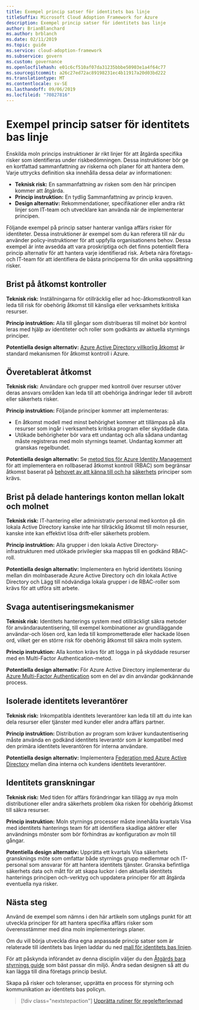 ```yaml
---
title: Exempel princip satser för identitets bas linje
titleSuffix: Microsoft Cloud Adoption Framework for Azure
description: Exempel princip satser för identitets bas linje
author: BrianBlanchard
ms.author: brblanch
ms.date: 02/11/2019
ms.topic: guide
ms.service: cloud-adoption-framework
ms.subservice: govern
ms.custom: governance
ms.openlocfilehash: e01c6cf510af07da31235bbbe50903e1a4f64c77
ms.sourcegitcommit: a26c27ed72ac89198231ec4b11917a20d03bd222
ms.translationtype: MT
ms.contentlocale: sv-SE
ms.lasthandoff: 09/06/2019
ms.locfileid: "70827816"
---
```

# <a name="identity-baseline-sample-policy-statements"></a>Exempel princip satser för identitets bas linje

Enskilda moln princips instruktioner är rikt linjer för att åtgärda specifika risker som identifieras under riskbedömningen. Dessa instruktioner bör ge en kortfattad sammanfattning av riskerna och planer för att hantera dem. Varje uttrycks definition ska innehålla dessa delar av informationen:

- **Teknisk risk:** En sammanfattning av risken som den här principen kommer att åtgärda.
- **Princip instruktion:** En tydlig Sammanfattning av princip kraven.
- **Design alternativ:** Rekommendationer, specifikationer eller andra rikt linjer som IT-team och utvecklare kan använda när de implementerar principen.

Följande exempel på princip satser hanterar vanliga affärs risker för identiteter. Dessa instruktioner är exempel som du kan referera till när du använder policy-instruktioner för att uppfylla organisationens behov. Dessa exempel är inte avsedda att vara proskriptiga och det finns potentiellt flera princip alternativ för att hantera varje identifierad risk. Arbeta nära företags-och IT-team för att identifiera de bästa principerna för din unika uppsättning risker.

## <a name="lack-of-access-controls"></a>Brist på åtkomst kontroller

**Teknisk risk:** Inställningarna för otillräcklig eller ad hoc-åtkomstkontroll kan leda till risk för obehörig åtkomst till känsliga eller verksamhets kritiska resurser.

**Princip instruktion:** Alla till gångar som distribueras till molnet bör kontrol leras med hjälp av identiteter och roller som godkänts av aktuella styrnings principer.

**Potentiella design alternativ:** [Azure Active Directory villkorlig åtkomst](/azure/active-directory/conditional-access/overview) är standard mekanismen för åtkomst kontroll i Azure.

## <a name="overprovisioned-access"></a>Överetablerat åtkomst

**Teknisk risk:** Användare och grupper med kontroll över resurser utöver deras ansvars områden kan leda till att obehöriga ändringar leder till avbrott eller säkerhets risker.

**Princip instruktion:** Följande principer kommer att implementeras:

- En åtkomst modell med minst behörighet kommer att tillämpas på alla resurser som ingår i verksamhets kritiska program eller skyddade data.
- Utökade behörigheter bör vara ett undantag och alla sådana undantag måste registreras med moln styrnings teamet. Undantag kommer att granskas regelbundet.

**Potentiella design alternativ:** Se [metod tips för Azure Identity Management](/azure/security/azure-security-identity-management-best-practices) för att implementera en rollbaserad åtkomst kontroll (RBAC) som begränsar åtkomst baserat på [behovet av att känna till och ha](https://wikipedia.org/wiki/Need_to_know) [säkerhets](https://wikipedia.org/wiki/Principle_of_least_privilege) principer som krävs.

## <a name="lack-of-shared-management-accounts-between-on-premises-and-the-cloud"></a>Brist på delade hanterings konton mellan lokalt och molnet

**Teknisk risk:** IT-hantering eller administrativ personal med konton på din lokala Active Directory kanske inte har tillräcklig åtkomst till moln resurser, kanske inte kan effektivt lösa drift-eller säkerhets problem.

**Princip instruktion:** Alla grupper i den lokala Active Directory-infrastrukturen med utökade privilegier ska mappas till en godkänd RBAC-roll.

**Potentiella design alternativ:** Implementera en hybrid identitets lösning mellan din molnbaserade Azure Active Directory och din lokala Active Directory och Lägg till nödvändiga lokala grupper i de RBAC-roller som krävs för att utföra sitt arbete.

## <a name="weak-authentication-mechanisms"></a>Svaga autentiseringsmekanismer

**Teknisk risk:** Identitets hanterings system med otillräckligt säkra metoder för användarautentisering, till exempel kombinationer av grundläggande användar-och lösen ord, kan leda till komprometterade eller hackade lösen ord, vilket ger en större risk för obehörig åtkomst till säkra moln system.

**Princip instruktion:** Alla konton krävs för att logga in på skyddade resurser med en Multi-Factor Authentication-metod.

**Potentiella design alternativ:** För Azure Active Directory implementerar du [Azure Multi-Factor Authentication](/azure/active-directory/authentication/concept-mfa-howitworks) som en del av din användar godkännande process.

## <a name="isolated-identity-providers"></a>Isolerade identitets leverantörer

**Teknisk risk:** Inkompatibla identitets leverantörer kan leda till att du inte kan dela resurser eller tjänster med kunder eller andra affärs partner.

**Princip instruktion:** Distribution av program som kräver kundautentisering måste använda en godkänd identitets leverantör som är kompatibel med den primära identitets leverantören för interna användare.

**Potentiella design alternativ:** Implementera [Federation med Azure Active Directory](/azure/active-directory/hybrid/whatis-fed) mellan dina interna och kundens identitets leverantörer.

## <a name="identity-reviews"></a>Identitets granskningar

**Teknisk risk:** Med tiden för affärs förändringar kan tillägg av nya moln distributioner eller andra säkerhets problem öka risken för obehörig åtkomst till säkra resurser.

**Princip instruktion:** Moln styrnings processer måste innehålla kvartals Visa med identitets hanterings team för att identifiera skadliga aktörer eller användnings mönster som bör förhindras av konfiguration av moln till gångar.

**Potentiella design alternativ:** Upprätta ett kvartals Visa säkerhets gransknings möte som omfattar både styrnings grupp medlemmar och IT-personal som ansvarar för att hantera identitets tjänster. Granska befintliga säkerhets data och mått för att skapa luckor i den aktuella identitets hanterings principen och-verktyg och uppdatera principer för att åtgärda eventuella nya risker.

## <a name="next-steps"></a>Nästa steg

Använd de exempel som nämns i den här artikeln som utgångs punkt för att utveckla principer för att hantera specifika affärs risker som överensstämmer med dina moln implementerings planer.

Om du vill börja utveckla dina egna anpassade princip satser som är relaterade till identitets bas linjen laddar du ned [mall för identitets bas linjen](./template.md).

För att påskynda införandet av denna disciplin väljer du den [Åtgärds bara styrnings guide](../journeys/index.md) som bäst passar din miljö. Ändra sedan designen så att du kan lägga till dina företags princip beslut.

Skapa på risker och toleranser, upprätta en process för styrning och kommunikation av identitets bas policyn.

> [!div class="nextstepaction"]
> [Upprätta rutiner för regelefterlevnad](./compliance-processes.md)
